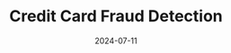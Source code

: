 ---
title: Credit Card Fraud Detection

summary: "This repository contains a project for detecting fraudulent credit card transactions using machine learning. The dataset used for this project is sourced from Kaggle's Credit Card Fraud Detection dataset."

tags:
- Deep Learning

date: '2024-07-11'

# Optional external URL for project (replaces project detail page).
external_link: "https://github.com/iiierie/Credit-Card-Fraud-Detection"

# Featured image
# # To use, add an image named `featured.jpg/png` to your page's folder. 
# image:
#   caption: ""
#   focal_point: ""
#   preview_only: false
#   alt_text: "Credit Card Fraud Detection"

links:
- name: Web
  url: https://github.com/iiierie/Credit-Card-Fraud-Detection
url_code: https://github.com/iiierie/Credit-Card-Fraud-Detection
url_pdf: ""
url_slides: ""
url_video: ""
---